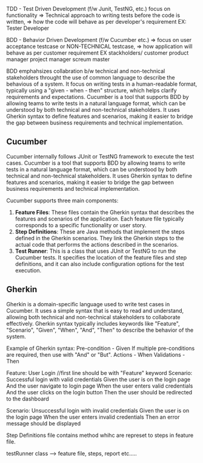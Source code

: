 TDD - Test Driven Development (f/w Junit, TestNG, etc.) focus on functionality 
=> Technical approach to writing tests before the code is written,
=> how the code will behave as per developer's requirement
EX:
Tester
Developer


BDD - Behavior Driven Development (f/w Cucumber etc.) 
=> focus on user acceptance testcase or NON-TECHNICAL testcase,
=> how application will behave as per customer requirement
EX
stackholders/ customer
product manager
project manager
screum master

BDD emphahsizes collabration b/w technical and non-technical stakeholders throught the use of common language to describe the behavious of a system.
It focus on writing tests in a human-readable format, typically using a "given - when -  then" structure, which helps clarify requirements and expectations.
Cucumber is a tool that supports BDD by allowing teams to write tests in a natural language format, which can be understood by both technical and non-technical stakeholders. It uses Gherkin syntax to define features and scenarios, making it easier to bridge the gap between business requirements and technical implementation.

Cucumber
---------
Cucumber internally follows JUnit or TestNG framework to execute the test cases.
Cucumber is a tool that supports BDD by allowing teams to write tests in a natural language format, which can be understood by both technical and non-technical stakeholders. It uses Gherkin syntax to define features and scenarios, making it easier to bridge the gap between business requirements and technical implementation.

Cucumber supports three main components:
1. **Feature Files**: These files contain the Gherkin syntax that describes the features and scenarios of the application. Each feature file typically corresponds to a specific functionality or user story.
2. **Step Definitions**: These are Java methods that implement the steps defined in the Gherkin scenarios. They link the Gherkin steps to the actual code that performs the actions described in the scenarios.
3. **Test Runner**: This is a class that uses JUnit or TestNG to run the Cucumber tests. It specifies the location of the feature files and step definitions, and it can also include configuration options for the test execution.

Gherkin
-------
Gherkin is a domain-specific language used to write test cases in Cucumber. It uses a simple syntax that is easy to read and understand, allowing both technical and non-technical stakeholders to collaborate effectively. 
Gherkin syntax typically includes keywords like "Feature", "Scenario", "Given", "When", "And", "Then" to describe the behavior of the system.

Example of Gherkin syntax:
Pre-condition - Given      If multiple pre-conditions are required, then use with "And" or "But".
Actions - When
Validations - Then

Feature: User Login                       //first line should be with "Feature" keyword
  Scenario: Successful login with valid credentials
    Given the user is on the login page
    And the user navigate to login page
    When the user enters valid credentials
    And the user clicks on the login button
    Then the user should be redirected to the dashboard

  Scenario: Unsuccessful login with invalid credentials
    Given the user is on the login page
    When the user enters invalid credentials
    Then an error message should be displayed
  
Step Definitions file contains method whihc are represet to steps in feature file.

testRunner class --> feature file, steps, report etc.....